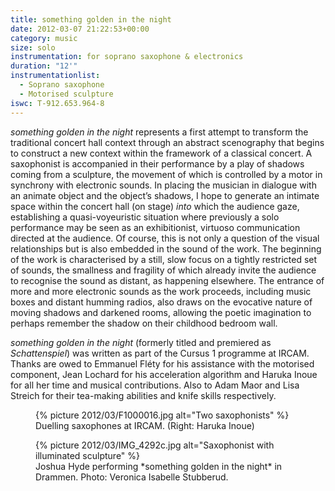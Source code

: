 ```yaml
---
title: something golden in the night
date: 2012-03-07 21:22:53+00:00
category: music
size: solo
instrumentation: for soprano saxophone & electronics
duration: "12'"
instrumentationlist:
  - Soprano saxophone
  - Motorised sculpture
iswc: T-912.653.964-8
---
```


_something golden in the night_ represents a first attempt to transform the traditional concert hall context through an abstract scenography that begins to construct a new context within the framework of a classical concert. A saxophonist is accompanied in their performance by a play of shadows coming from a sculpture, the movement of which is controlled by a motor in synchrony with electronic sounds. In placing the musician in dialogue with an animate object and the object’s shadows, I hope to generate an intimate space within the concert hall (on stage) _into_ which the audience gaze, establishing a quasi-voyeuristic situation where previously a solo performance may be seen as an exhibitionist, virtuoso communication directed at the audience. Of course, this is not only a question of the visual relationships but is also embedded in the sound of the work. The beginning of the work is characterised by a still, slow focus on a tightly restricted set of sounds, the smallness and fragility of which already invite the audience to recognise the sound as distant, as happening elsewhere. The entrance of more and more electronic sounds as the work proceeds, including music boxes and distant humming radios, also draws on the evocative nature of moving shadows and darkened rooms, allowing the poetic imagination to perhaps remember the shadow on their childhood bedroom wall.

_something golden in the night_ (formerly titled and premiered as _Schattenspiel_) was written as part of the Cursus 1 programme at IRCAM. Thanks are owed to Emmanuel Fléty for his assistance with the motorised component, Jean Lochard for his acceleration algorithm and Haruka Inoue for all her time and musical contributions. Also to Adam Maor and Lisa Streich for their tea-making abilities and knife skills respectively.

<figure markdown="1">
{% picture 2012/03/F1000016.jpg alt="Two saxophonists" %}
<figcaption markdown="1">
Duelling saxophones at IRCAM. (Right: Haruka Inoue)
</figcaption>
</figure>

<figure markdown="1">
{% picture 2012/03/IMG_4292c.jpg alt="Saxophonist with illuminated sculpture" %}
<figcaption markdown="1">
Joshua Hyde performing *something golden in the night* in Drammen. Photo: Veronica Isabelle Stubberud.
</figcaption>
</figure>
